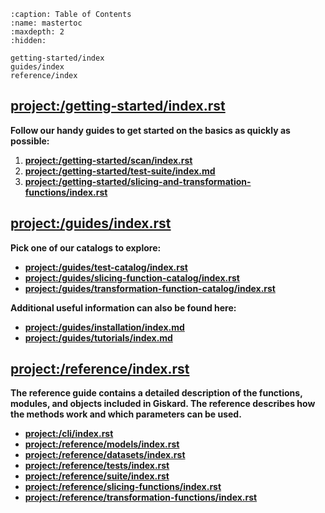 ```{toctree}
:caption: Table of Contents
:name: mastertoc
:maxdepth: 2
:hidden:

getting-started/index
guides/index
reference/index
```

## <project:/getting-started/index.rst>

**Follow our handy guides to get started on the basics as quickly as possible:**
1. **<project:/getting-started/scan/index.rst>**
2. **<project:/getting-started/test-suite/index.md>**
3. **<project:/getting-started/slicing-and-transformation-functions/index.rst>**

## <project:/guides/index.rst>
**Pick one of our catalogs to explore:**
- **<project:/guides/test-catalog/index.rst>**
- **<project:/guides/slicing-function-catalog/index.rst>**
- **<project:/guides/transformation-function-catalog/index.rst>**

**Additional useful information can also be found here:**
- **<project:/guides/installation/index.md>**
- **<project:/guides/tutorials/index.md>**

## <project:/reference/index.rst>

**The reference guide contains a detailed description of the functions, modules, and objects included in Giskard.
The reference describes how the methods work and which parameters can be used.**

- **<project:/cli/index.rst>**
- **<project:/reference/models/index.rst>**
- **<project:/reference/datasets/index.rst>**
- **<project:/reference/tests/index.rst>**
- **<project:/reference/suite/index.rst>**
- **<project:/reference/slicing-functions/index.rst>**
- **<project:/reference/transformation-functions/index.rst>**
